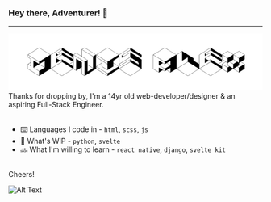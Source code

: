 ### Hey there, Adventurer! 👋
- - -

![Alt Text](https://raw.githubusercontent.com/devdenisalex/portfolio/main/image_2024-02-21_220315100.png)
Thanks for dropping by, I'm a 14yr old web-developer/designer & an aspiring Full-Stack Engineer.
<br>
<br>
- ⌨️ Languages I code in - `html`, `scss`, `js` 
- 🚧 What's WIP - `python`, `svelte` 
- 🔜 What I'm willing to learn - `react native`, `django`, `svelte kit` 
<br>
Cheers!

![Alt Text](https://tenor.com/view/peace-out-gif-22295199.gif)

